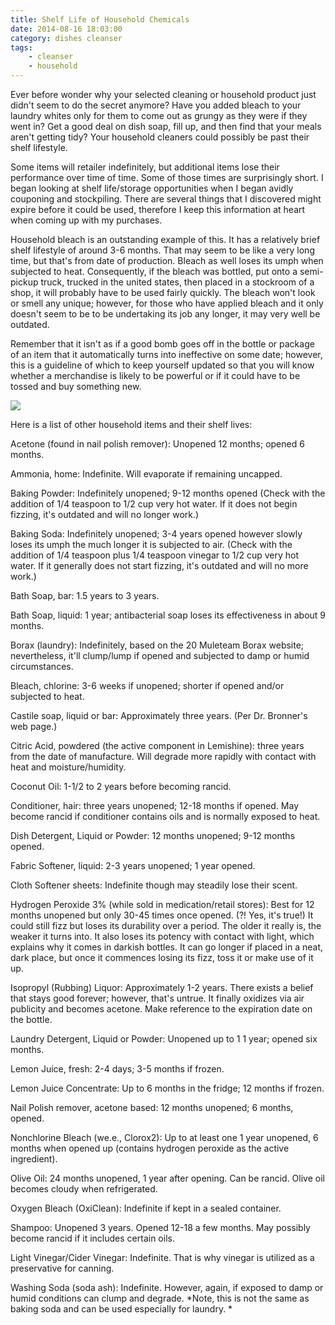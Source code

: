```yaml
---
title: Shelf Life of Household Chemicals
date: 2014-08-16 18:03:00
category: dishes cleanser
tags:
	- cleanser
	- household
---
```


Ever before wonder why your selected cleaning or household product just didn't seem to do the secret anymore? Have you added bleach to your laundry whites only for them to come out as grungy as they were if they went in?  Get a good deal on dish soap, fill up, and then find that your meals aren't getting tidy?  Your household cleaners could possibly be past their shelf lifestyle.

Some items will retailer indefinitely, but additional items lose their performance over time of time.  Some of those times are surprisingly short. I began looking at shelf life/storage opportunities when I began avidly couponing and stockpiling.  There are several things that I discovered might expire before it could be used, therefore I keep this information at heart when coming up with my purchases. 

<!-- more -->

Household bleach is an outstanding example of this.  It has a relatively brief shelf lifestyle of around 3-6 months.  That may seem to be like a very long time, but that's from date of production.  Bleach as well loses its umph when subjected to heat.  Consequently, if the bleach was bottled, put onto a semi-pickup truck, trucked in the united states, then placed in a stockroom of a shop, it will probably have to be used fairly quickly.  The bleach won't look or smell any unique; however, for those who have applied bleach and it only doesn't seem to be to be undertaking its job any longer, it may very well be outdated.  

Remember that it isn't as if a good bomb goes off in the bottle or package of an item that it automatically turns into ineffective on some date; however, this is a guideline of which to keep yourself updated so that you will know whether a merchandise is likely to be powerful or if it could have to be tossed and buy something new.

![](/images/11.jpg)

Here is a list of other household items and their shelf lives: 

Acetone (found in nail polish remover):  Unopened 12 months; opened 6 months. 

Ammonia, home:   Indefinite.  Will evaporate if remaining uncapped. 

Baking Powder: Indefinitely unopened; 9-12 months opened (Check with the addition of 1/4 teaspoon to 1/2 cup very hot water.  If it does not begin fizzing, it's outdated and will no longer work.) 

Baking Soda:  Indefinitely unopened; 3-4 years opened however slowly loses its umph the much longer it is subjected to air.  (Check with the addition of 1/4 teaspoon plus 1/4 teaspoon vinegar to 1/2 cup very hot water.  If it generally does not start fizzing, it's outdated and will no more work.) 

Bath Soap, bar: 1.5 years to 3 years. 

Bath Soap, liquid:  1 year; antibacterial soap loses its effectiveness in about 9 months.

Borax (laundry):  Indefinitely, based on the 20 Muleteam Borax website; nevertheless, it'll clump/lump if opened and subjected to damp or humid circumstances.  

Bleach, chlorine:  3-6 weeks if unopened; shorter if opened and/or subjected to heat. 

Castile soap, liquid or bar:  Approximately three years.  (Per Dr. Bronner's web page.)

Citric Acid, powdered (the active component in Lemishine):  three years from the date of manufacture.  Will degrade more rapidly with contact with heat and moisture/humidity.  

Coconut Oil:  1-1/2 to 2 years before becoming rancid.  

Conditioner, hair:  three years unopened; 12-18 months if opened.  May become rancid if conditioner contains oils and is normally exposed to heat. 

Dish Detergent, Liquid or Powder:  12 months unopened; 9-12 months opened.  

Fabric Softener, liquid:  2-3 years unopened; 1 year opened.

Cloth Softener sheets:  Indefinite though may steadily lose their scent. 

Hydrogen Peroxide 3% (while sold in medication/retail stores):   Best for 12 months unopened but only 30-45 times once opened.  (?!  Yes, it's true!)  It could still fizz but loses its durability over a period.  The older it really is, the weaker it turns into.  It also loses its potency with contact with light, which explains why it comes in darkish bottles.  It can go longer if placed in a neat, dark place, but once it commences losing its fizz, toss it or make use of it up. 

Isopropyl (Rubbing) Liquor:   Approximately 1-2 years.  There exists a belief that stays good forever; however, that's untrue.  It finally oxidizes via air publicity and becomes acetone.  Make reference to the expiration date on the bottle.  

Laundry Detergent, Liquid or Powder:  Unopened up to 1 1 year; opened six months.   

Lemon Juice, fresh:  2-4 days; 3-5 months if frozen. 

Lemon Juice Concentrate: Up to 6 months in the fridge; 12 months if frozen.

Nail Polish remover, acetone based:  12 months unopened; 6 months, opened. 

Nonchlorine Bleach (we.e., Clorox2):  Up to at least one 1 year unopened, 6 months when opened up (contains hydrogen peroxide as the active ingredient).  

Olive Oil:  24 months unopened, 1 year after opening.  Can be rancid.  Olive oil becomes cloudy when refrigerated. 

Oxygen Bleach (OxiClean):  Indefinite if kept in a sealed container. 

Shampoo:  Unopened 3 years.  Opened 12-18 a few months.  May possibly become rancid if it includes certain oils. 

Light Vinegar/Cider Vinegar:   Indefinite.  That is why vinegar is utilized as a preservative for canning. 

Washing Soda (soda ash):  Indefinite.  However, again, if exposed to damp or humid conditions can clump and degrade.  *Note, this is not the same as baking soda and can be used especially for laundry.  *
